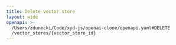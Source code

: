 ```yaml
---
title: Delete vector store
layout: wide
openapi: >-
  /Users/zdunecki/Code/xyd-js/openai-clone/openapi.yaml#DELETE
  /vector_stores/{vector_store_id}
---
```


